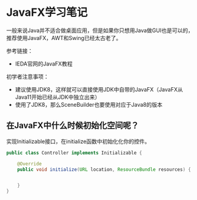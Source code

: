 # JavaFX学习笔记

一般来说Java并不适合做桌面应用，但是如果你只想用Java做GUI也是可以的，推荐使用JavaFX，AWT和Swing已经太古老了。

参考链接：

* IEDA官网的JavaFX教程


初学者注意事项：

* 建议使用JDK8，这样就可以直接使用JDK中自带的JavaFX（JavaFX从Java11开始已经从JDK中独立出来）
* 使用了JDK8，那么SceneBuilder也要使用对应于Java8的版本


## 在JavaFX中什么时候初始化空间呢？

实现Initializable接口，在initialize函数中初始化化你的控件。

```java
public class Controller implements Initializable {

    @Override
    public void initialize(URL location, ResourceBundle resources) {


    }
}
```
